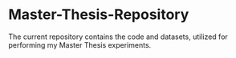 # Master-Thesis-Repository
The current repository contains the code and datasets, utilized for performing my Master Thesis experiments.
